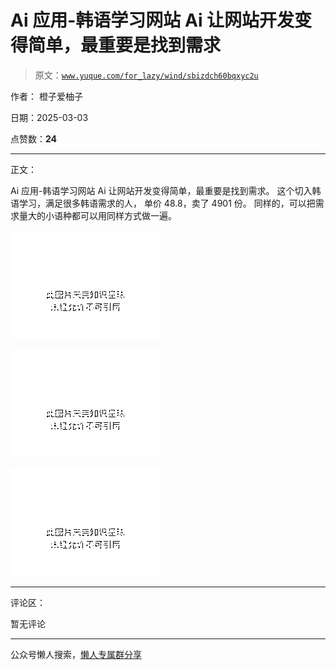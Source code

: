 # Ai 应用-韩语学习网站 Ai 让网站开发变得简单，最重要是找到需求

> 原文：[`www.yuque.com/for_lazy/wind/sbizdch60bqxyc2u`](https://www.yuque.com/for_lazy/wind/sbizdch60bqxyc2u)

作者： 橙子爱柚子

日期：2025-03-03

点赞数：**24**

* * *

正文：

Ai 应用-韩语学习网站 Ai 让网站开发变得简单，最重要是找到需求。 这个切入韩语学习，满足很多韩语需求的人， 单价 48.8，卖了 4901 份。
同样的，可以把需求量大的小语种都可以用同样方式做一遍。

![](img/65181cd53626ffdf591981499fc3a8e3.png "None")

![](img/a900144d8d9b23dce74fee398f591f19.png "None")

![](img/9c0b5e416fc85c69d4d3b78f4adab398.png "None")

* * *

评论区：

暂无评论

* * *

公众号懒人搜索，[懒人专属群分享](https://lazybook.fun/#/blog/group)